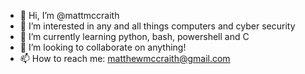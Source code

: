 - 👋 Hi, I’m @mattmccraith
- 👀 I’m interested in any and all things computers and cyber security 
- 🌱 I’m currently learning python, bash, powershell and C
- 💞️ I’m looking to collaborate on anything!
- 📫 How to reach me: matthewmccraith@gmail.com


